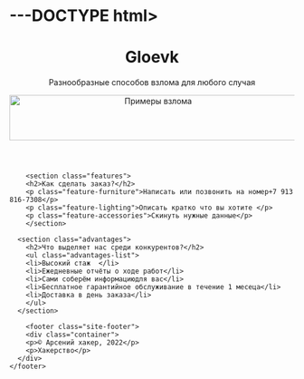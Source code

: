 # ---DOCTYPE html>
<html lang="ru">
  <head>
    <meta charset="utf-8">
    <title>Магазин услуг взлома</title>
    <link rel="stylesheet" href="style.css">
  </head>
  <body>
    <header class="site-header">
      <div class="container">
        <h1>Gloevk</h1>
        <p>Разнообразные способов взлома для любого случая</p>
        <img src="img/gloevk-examples.png" width="510" height="80" alt="Примеры взлома">
        </div>
        </header>
        
        <section class="features">
        <h2>Как сделать заказ?</h2>
        <p class="feature-furniture">Написать или позвонить на номер+7 913 816-7308</p>
        <p class="feature-lighting">Описать кратко что вы хотите </p>
        <p class="feature-accessories">Скинуть нужные данные</p>
        </section>
        
      <section class="advantages">
        <h2>Что выделяет нас среди конкурентов?</h2>
        <ul class="advantages-list">
        <li>Высокий стаж  </li>
        <li>Ежедневные отчёты о ходе работ</li>
        <li>Сами соберём информациюдля вас</li>
        <li>Бесплатное гарантийное обслуживание в течение 1 месеца</li>
        <li>Доставка в день заказа</li>
        </ul>
      </section>
        
        <footer class="site-footer">
        <div class="container">
        <p>© Арсений хакер, 2022</p>
        <p>Хакерство</p>
      </div>
    </footer>
  </body>
</html>
       
